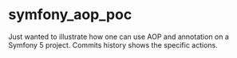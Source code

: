 # symfony_aop_poc
Just wanted to illustrate how one can use AOP and annotation on a Symfony 5 project.
Commits history shows the specific actions.

